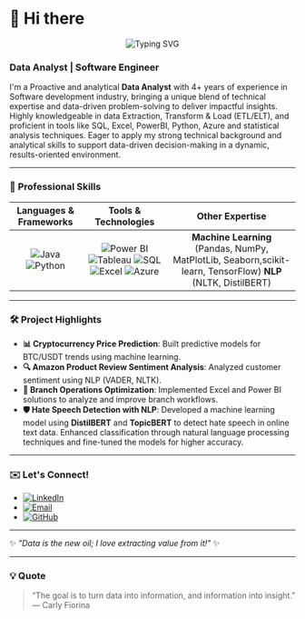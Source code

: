 # 👋 **Hi there**

<p align="center">
  <img src="https://readme-typing-svg.demolab.com?font=Fira+Code&weight=600&size=30&duration=4000&pause=500&color=000000&center=true&vCenter=true&width=500&lines=Myself, Love" alt="Typing SVG" />
</p>

### **Data Analyst | Software Engineer**

I'm a Proactive and analytical **Data Analyst** with 4+ years of experience in Software development industry, bringing a unique blend of technical expertise and data-driven problem-solving to deliver impactful insights. Highly knowledgeable in data Extraction, Transform & Load (ETL/ELT), and proficient in tools like SQL, Excel, PowerBI, Python, Azure and statistical analysis techniques. Eager to apply my strong technical background and analytical skills to support data-driven decision-making in a dynamic, results-oriented environment.

---

### 💼 **Professional Skills**

| **Languages & Frameworks** | **Tools & Technologies** | **Other Expertise** |
| :------------------------: | :----------------------: | :-----------------: |
| ![Java](https://img.shields.io/badge/Java-ED8B00?style=for-the-badge&logo=java&logoColor=white) ![Python](https://img.shields.io/badge/Python-3776AB?style=for-the-badge&logo=python&logoColor=white) | ![Power BI](https://img.shields.io/badge/Power%20BI-F2C811?style=for-the-badge&logo=powerbi&logoColor=black) ![Tableau](https://img.shields.io/badge/Tableau-E97627?style=for-the-badge&logo=Tableau&logoColor=white) ![SQL](https://img.shields.io/badge/SQL-4479A1?style=for-the-badge&logo=postgresql&logoColor=white) ![Excel](https://img.shields.io/badge/Excel-217346?style=for-the-badge&logo=microsoftexcel&logoColor=white) ![Azure](https://img.shields.io/badge/Microsoft%20Azure-0078D4?style=for-the-badge&logo=microsoftazure&logoColor=white) | **Machine Learning** (Pandas, NumPy, MatPlotLib, Seaborn,scikit-learn, TensorFlow) **NLP** (NLTK, DistilBERT) |

---
### 🛠 **Project Highlights**
- **📊 Cryptocurrency Price Prediction**: Built predictive models for BTC/USDT trends using machine learning.
- **🔍 Amazon Product Review Sentiment Analysis**: Analyzed customer sentiment using NLP (VADER, NLTK).
- **🚀 Branch Operations Optimization**: Implemented Excel and Power BI solutions to analyze and improve branch workflows.
- **🛡️ Hate Speech Detection with NLP**: Developed a machine learning model using **DistilBERT** and **TopicBERT** to detect hate speech in online text data. Enhanced classification through natural language processing techniques and fine-tuned the models for higher accuracy.

---

### ✉️ **Let's Connect!**

- [![LinkedIn](https://img.shields.io/badge/LinkedIn-0A66C2?style=for-the-badge&logo=linkedin&logoColor=white)](https://www.linkedin.com/in/lovek28)
- [![Email](https://img.shields.io/badge/Email-D14836?style=for-the-badge&logo=gmail&logoColor=white)](mailto:lovekites22@gmail.com)
- [![GitHub](https://img.shields.io/badge/GitHub-171515?style=for-the-badge&logo=github&logoColor=white)](https://github.com/lovek28)

---

✨ *"Data is the new oil; I love extracting value from it!"* ✨

---

### 💡 **Quote**  
> “The goal is to turn data into information, and information into insight.” — Carly Fiorina

